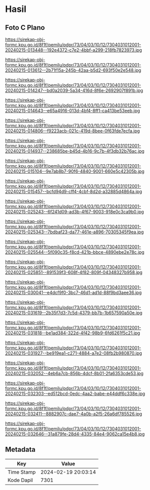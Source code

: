 # Hasil

## Foto C Plano

https://sirekap-obj-formc.kpu.go.id/8f1f/pemilu/pdpr/73/04/03/10/12/7304031012001-20240215-013448--192e4372-c7e2-4bbf-a299-218fb7823973.jpg

https://sirekap-obj-formc.kpu.go.id/8f1f/pemilu/pdpr/73/04/03/10/12/7304031012001-20240215-013612--2b71f15a-245b-42aa-b5d2-693f50e2e548.jpg

https://sirekap-obj-formc.kpu.go.id/8f1f/pemilu/pdpr/73/04/03/10/12/7304031012001-20240215-014247--bd0a2039-5a34-416d-8f6e-2692907f891b.jpg

https://sirekap-obj-formc.kpu.go.id/8f1f/pemilu/pdpr/73/04/03/10/12/7304031012001-20240215-014643--e65a4916-013d-4bf4-8ff1-ca413be53eeb.jpg

https://sirekap-obj-formc.kpu.go.id/8f1f/pemilu/pdpr/73/04/03/10/12/7304031012001-20240215-014806--f9223acb-021c-419d-8bee-0f63fde7ecfa.jpg

https://sirekap-obj-formc.kpu.go.id/8f1f/pemilu/pdpr/73/04/03/10/12/7304031012001-20240215-014937--238685be-b45d-4b16-9c7b-4f3db32b76ac.jpg

https://sirekap-obj-formc.kpu.go.id/8f1f/pemilu/pdpr/73/04/03/10/12/7304031012001-20240215-015104--9e7ab8b7-90f6-4840-9001-660e5c42305b.jpg

https://sirekap-obj-formc.kpu.go.id/8f1f/pemilu/pdpr/73/04/03/10/12/7304031012001-20240215-015457--bcfd94d9-cff4-4cbf-8d2d-a32885d4864a.jpg

https://sirekap-obj-formc.kpu.go.id/8f1f/pemilu/pdpr/73/04/03/10/12/7304031012001-20240215-025243--6f241d09-ad3b-4f67-9003-918e0c3ca9b0.jpg

https://sirekap-obj-formc.kpu.go.id/8f1f/pemilu/pdpr/73/04/03/10/12/7304031012001-20240215-025343--7bdbaf23-da77-461e-a896-70305345f9ea.jpg

https://sirekap-obj-formc.kpu.go.id/8f1f/pemilu/pdpr/73/04/03/10/12/7304031012001-20240215-025544--5f090c35-f8cd-421b-bbce-4890ebe2e78c.jpg

https://sirekap-obj-formc.kpu.go.id/8f1f/pemilu/pdpr/73/04/03/10/12/7304031012001-20240215-025851--891539f3-608f-4f82-809f-04348327b958.jpg

https://sirekap-obj-formc.kpu.go.id/8f1f/pemilu/pdpr/73/04/03/10/12/7304031012001-20240215-030041--e4dcf9f0-3bc7-46d1-ad1d-88f9bd3aee36.jpg

https://sirekap-obj-formc.kpu.go.id/8f1f/pemilu/pdpr/73/04/03/10/12/7304031012001-20240215-031619--2b35f7d3-7c5d-4379-bb7b-1b657590a50e.jpg

https://sirekap-obj-formc.kpu.go.id/8f1f/pemilu/pdpr/73/04/03/10/12/7304031012001-20240215-031818--be1ad384-322d-4f42-98b9-6fd6261f5c21.jpg

https://sirekap-obj-formc.kpu.go.id/8f1f/pemilu/pdpr/73/04/03/10/12/7304031012001-20240215-031927--be919ea1-c271-4884-a7e2-08fb2b980870.jpg

https://sirekap-obj-formc.kpu.go.id/8f1f/pemilu/pdpr/73/04/03/10/12/7304031012001-20240215-032052--4eb6a7cb-856b-4dcf-8b01-2fa6353cde53.jpg

https://sirekap-obj-formc.kpu.go.id/8f1f/pemilu/pdpr/73/04/03/10/12/7304031012001-20240215-032303--ed512bcd-0edc-4aa2-babe-e44ddf6c338e.jpg

https://sirekap-obj-formc.kpu.go.id/8f1f/pemilu/pdpr/73/04/03/10/12/7304031012001-20240215-032411--8882907c-dae7-4a0b-a2f5-26a6df785526.jpg

https://sirekap-obj-formc.kpu.go.id/8f1f/pemilu/pdpr/73/04/03/10/12/7304031012001-20240215-032646--31a879fe-28d4-4335-84e4-9062ca15e4b8.jpg


## Metadata

| Key        | Value               |
| ---------- | ------------------- |
| Time Stamp | 2024-02-19 20:03:14 |
| Kode Dapil | 7301                |



